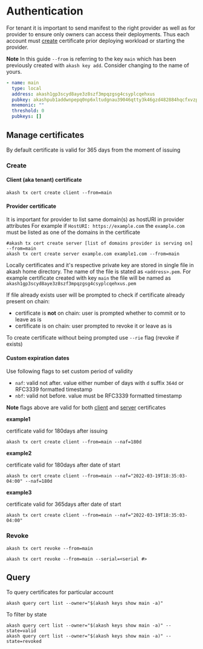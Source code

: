 # Authentication

For tenant it is important to send manifest to the right provider as well as for provider to ensure only owners can access their deployments. Thus each account must [create](mtls.md#manage-certificates) certificate prior deploying workload or starting the provider.

**Note** In this guide `--from` is referring to the key `main` which has been previously created with `akash key add`. Consider changing to the name of yours.

```yaml
- name: main
  type: local
  address: akash1gp3scyd8aye3z8szf3mpqzgsg4csyplcqehxus
  pubkey: akashpub1addwnpepq0np6xltudgnau39046qtty3k46gzd482884hqcfxvzpyf2ttnr8ue3hc55
  mnemonic: ""
  threshold: 0
  pubkeys: []
```

## Manage certificates

By default certificate is valid for 365 days from the moment of issuing

### Create

#### Client \(aka tenant\) certificate

```text
akash tx cert create client --from=main
```

#### Provider certificate

It is important for provider to list same domain\(s\) as hostURI in provider attributes For example if `HostURI: https://example.com` the `example.com` must be listed as one of the domains in the certificate

```text
#akash tx cert create server [list of domains provider is serving on] --from=main
akash tx cert create server example.com example1.com --from=main
```

Locally certificates and it's respective private key are stored in single file in akash home directory. The name of the file is stated as `<address>.pem`. For example certificate created with key `main` the file will be named as `akash1gp3scyd8aye3z8szf3mpqzgsg4csyplcqehxus.pem`

If file already exists user will be prompted to check if certificate already present on chain:

* certificate is **not** on chain: user is prompted whether to commit or to leave as is
* certificate is on chain: user prompted to revoke it or leave as is

To create certificate without being prompted use `--rie` flag \(revoke if exists\)

#### Custom expiration dates

Use following flags to set custom period of validity

* `naf`: valid not after. value either number of days with `d` suffix `364d` or RFC3339 formatted timestamp
* `nbf`: valid not before. value must be RFC3339 formatted timestamp

**Note** flags above are valid for both [client](mtls.md#client-aka-tenant-certificate) and [server](mtls.md#provider-certificate) certificates

**example1**

certificate valid for 180days after issuing

```text
akash tx cert create client --from=main --naf=180d
```

**example2**

certificate valid for 180days after date of start

```text
akash tx cert create client --from=main --naf="2022-03-19T18:35:03-04:00" --naf=180d
```

**example3**

certificate valid for 365days after date of start

```text
akash tx cert create client --from=main --naf="2022-03-19T18:35:03-04:00"
```

### Revoke

```text
akash tx cert revoke --from=main
```

```text
akash tx cert revoke --from=main --serial=<serial #>
```

## Query

To query certificates for particular account

```text
akash query cert list --owner="$(akash keys show main -a)"
```

To filter by state

```text
akash query cert list --owner="$(akash keys show main -a)" --state=valid
akash query cert list --owner="$(akash keys show main -a)" --state=revoked
```

